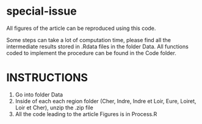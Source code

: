 # special-issue

All figures of the article can be reproduced using this code.

Some steps can take a lot of computation time, please find all the intermediate results stored in .Rdata files in the folder Data.
All functions coded to implement the procedure can be found in the Code folder.

# INSTRUCTIONS

1. Go into folder Data
2. Inside of each each region folder (Cher, Indre, Indre et Loir, Eure, Loiret, Loir et Cher), unzip the .zip file
3. All the code leading to the article Figures is in Process.R

